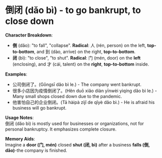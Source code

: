 # **倒闭 (dǎo bì) - to go bankrupt, to close down**

**Character Breakdown**:  
- **倒** (dǎo): "to fall", "collapse". **Radical**: 人 (rén, person) on the left, **top-to-bottom**, and 到 (dào, arrive) on the right, **top-to-bottom**.  
- **闭** (bì): "to close", "to shut". **Radical**: 门 (mén, door) on the **left** (enclosing), and 才 (cái, talent) on the **right**, **top-to-bottom** inside.

**Examples**:  
- 公司倒闭了。(Gōngsī dǎo bì le.) - The company went bankrupt.  
- 很多小店因为疫情倒闭了。(Hěn duō xiǎo diàn yīnwèi yìqíng dǎo bì le.) - Many small shops closed down due to the pandemic.  
- 他害怕自己的企业倒闭。(Tā hàipà zìjǐ de qǐyè dǎo bì.) - He is afraid his business will go bankrupt.

**Usage Notes**:  
倒闭 (dǎo bì) is mostly used for businesses or organizations, not for personal bankruptcy. It emphasizes complete closure.

**Memory Aids**:  
Imagine a **door (门, mén)** closed **shut (闭, bì)** after a business **falls (倒, dǎo)**-the company is finished.